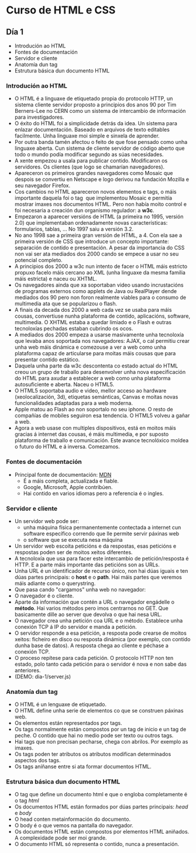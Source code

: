 # Curso de HTML e CSS

## Día 1

- Introdución ao HTML
- Fontes de documentación
- Servidor e cliente
- Anatomía dun tag
- Estrutura básica dun documento HTML



### Introdución ao HTML

- O HTML é a linguaxe de etiquetado propia do protocolo HTTP, un sistema cliente servidor proposto a principios dos anos 90 por Tim Berners-Lee no CERN como un sistema de intercambio de información para investigadores.
- O éxito do HTML foi a simplicidade detrás da idea. Un sistema para enlazar documentación. Baseado en arquivos de texto editables facilmente. Unha linguaxe moi simple e sinxela de aprender. 
- Por outra banda tamén afectou o feito de que fose pensado como unha linguaxe aberta. Cun sistema de cliente servidor de código aberto que todo o mundo podía modificar segundo as súas necesidades.
- A xente empezou a usala para publicar contido. Modificaron os servidores. Os clientes (que logo se chamarían navegadores). 
- Apareceron os primeiros grandes navegadores como Mosaic que despois se convertiu en Netscape e logo derivou na fundación Mozilla e seu navegador Firefox.
- Cos cambios no HTML apareceron novos elementos e tags, o máis importante daquela foi o tag <img> que implementou Mosaic e permitía mostrar imaxes nos documentos HTML. Pero non había moito control e foi necesaria a creación dun organismo regulador: a **w3c**.
- Empezaron a aparecer versións de HTML (a primeira no 1995, versión 2.0) que implementaban ordenadamente novas características: formularios, tablas, ... No 1997 saiu a versión 3.2.
- No ano 1998 sae a primeira gran versión de HTML, a 4. Con ela sae a primeira versión de CSS que introduce un concepto importante: separación de contido e presentación. A pesar da importancia do CSS non vai ser ata mediados dos 2000 cando se empece a usar no seu potencial completo.
- A principios dos 2000 a w3c nun intento de facer o HTML máis estricto propuxo facelo máis cercano ao XML (unha linguaxe da mesma familia máis estricta) e naceu ou XHTML.
- Os navegadores ainda que xa soportaban video usando incrustacións de programas externos como applets de Java ou RealPlayer dende mediados dos 90 pero non foron realmente viables para o consumo de multimedia ata que se popularizou o flash.
- A finais da decada dos 2000 a web cada vez se usaba para máis cousas, convertiuse nunha plataforma de contido, aplicacións, software, multimedia. O XHTML estaba a quedar limiado e o Flash e outras tecnoloxías pechadas estaban cubrindo os ocos.
- A mediados dos 2000 empeza a usarse masivamente unha tecnoloxía que levaba anos soportada nos navegadores: AJAX, o cal permitiu crear unha web máis dinámica e comezouse a ver a web como unha plataforma capaz de articularse para moitas máis cousas que para presentar contido estático.
- Daquela unha parte da w3c descontenta co estado actual do HTML creou un grupo de traballo para desenvolver unha nova especificación do HTML para axudar a establecer a web como unha plataforma autosuficiente e aberta. Naceu o HTML5.
- O HTML5 soportaba audio e video, mellor acceso ao hardware (xeolocalización, 3d), etiquetas semánticas, Canvas e moitas novas funcionalidades adaptadas para a web moderna.
- Apple matou ao Flash ao non soportalo no seu iphone. O resto de compañías de mobiles seguiron esa tendencia. O HTML5 volveu a gañar a web.
- Agora a web usase con multiples dispositivos, está en moitos  máis gracias á internet das cousas, é máis multimedia, e por suposto plataforma de traballo e comunicación. Este avance tecnolóxico moldea o futuro do HTML e á inversa. Comezamos.

### Fontes de documentación

- Principal fonte de documentación: [MDN](https://developer.mozilla.org/)
  - É a máis completa, actualizada e fiable.
  - Google, Microsoft, Apple contribúen.
  - Hai contido en varios idiomas pero a referencia é o ingles.

### Servidor e cliente

- Un servidor web pode ser:
  - unha máquina física permanentemente contectada a internet cun software específico correndo que lle permite servir páxinas web
  - o software que se executa nesa máquina
- Un servidor web escoita peticións e da respostas, esas peticións e respostas poden ser de moitos xeitos diferentes.
- A tecnoloxía que usa para facer este intercambio de petición/resposta é HTTP. E a parte máis importante das peticións son as URLs.
- Unha URL é un identificador de recurso único, non hai dúas iguais e ten dúas partes principais: o **host** e o **path**. Hai máis partes que veremos máis adiante como o querystring.
-  Que pasa cando "cargamos" unha web no navegador:
  - O navegador é o cliente.
  - Aparte da información que contén a URL o navegador engádelle o **método**. Hai varios métodos pero imos centrarnos no GET. Que basicamente dille ao server que devolva o que hai nesa URL.
  - O navegador crea unha petición coa URL e o método. Establece unha conexión TCP á IP do servidor e manda a petición.
  - O servidor responde a esa petición, a resposta pode crearse de moitos xeitos: ficheiro en disco ou resposta dinámica (por exemplo, con contido dunha base de datos). A resposta chega ao cliente e péchase a conexión TCP.
  - O proceso repítese para cada petición. O protocolo HTTP non ten estado, polo tanto cada petición para o servidor é nova e non sabe das anteriores.
- (DEMO: dia-1/server.js)

### Anatomía dun tag

- O HTML é un lenguaxe de etiquetado. 
- O HTML define unha serie de elementos co que se construen páxinas web.
- Os elementos están representados por tags.
- Os tags normalmente están compostos por un tag de inicio e un tag de peche. O contido que hai no medio pode ser texto ou outros tags.
- Hai tags que non precisan pecharse, chega con abrilos. Por exemplo as imaxes.
- Os tags poden ter atributos os atributos modifican determinados aspectos dos tags.
- Os tags aníñanse entre si ata formar documentos HTML.

### Estrutura básica dun documento HTML

- O tag que define un documento html e que o engloba completamente é o tag *html*
- Os documentos HTML están formados por dúas partes principais: *head* e *body*
- O head conten metainformación do documento.
- O body é o que vemos na pantalla do navegador.
- Os documentos HTML están compostos por elementos HTML aniñados. A complexidade pode ser moi grande.
- O documento HTML só representa o contido, nunca a presentación.

